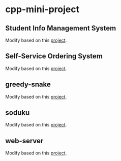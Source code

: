 # cpp-mini-project

## Student Info Management System
Modify based on this [project](https://github.com/AngryHacker/C_plus_plus_exercise.git).

## Self-Service Ordering System
Modify based on this [project](https://github.com/AngryHacker/C_plus_plus_exercise.git).

## greedy-snake
Modify based on this [project](https://github.com/silence1772/GreedySnake).

## soduku
Modify based on this [project](https://github.com/mayerui/sudoku).

## web-server
Modify based on this [project](https://github.com/forthespada/MyPoorWebServer).
